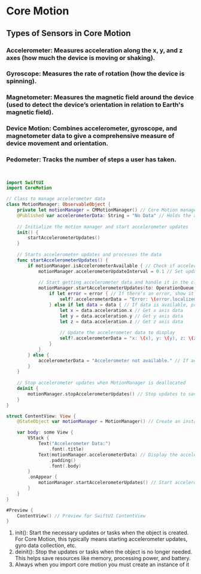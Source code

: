 # Core Motion


## Types of Sensors in Core Motion

### Accelerometer: Measures acceleration along the x, y, and z axes (how much the device is moving or shaking).
### Gyroscope: Measures the rate of rotation (how the device is spinning).
### Magnetometer: Measures the magnetic field around the device (used to detect the device’s orientation in relation to Earth's magnetic field).
### Device Motion: Combines accelerometer, gyroscope, and magnetometer data to give a comprehensive measure of device movement and orientation.
### Pedometer: Tracks the number of steps a user has taken.


```swift


import SwiftUI
import CoreMotion

// Class to manage accelerometer data
class MotionManager: ObservableObject {
    private let motionManager = CMMotionManager() // Core Motion manager to access accelerometer
    @Published var accelerometerData: String = "No Data" // Holds the accelerometer data to display
    
    // Initialize the motion manager and start accelerometer updates
    init() {
        startAccelerometerUpdates()
    }
    
    // Starts accelerometer updates and processes the data
    func startAccelerometerUpdates() {
        if motionManager.isAccelerometerAvailable { // Check if accelerometer is available on the device
            motionManager.accelerometerUpdateInterval = 0.1 // Set update frequency to 0.1 seconds
            
            // Start getting accelerometer data and handle it in the closure, the main means it will execute in the mainthread and not the background, data is the actual data and error is the possible error
            motionManager.startAccelerometerUpdates(to: OperationQueue.main) { [weak self] (data, error) 
                if let error = error { // If there's an error, show it
                    self?.accelerometerData = "Error: \(error.localizedDescription)"
                } else if let data = data { // If data is available, process it
                    let x = data.acceleration.x // Get x axis data
                    let y = data.acceleration.y // Get y axis data
                    let z = data.acceleration.z // Get z axis data
                    
                    // Update the accelerometer data to display
                    self?.accelerometerData = "x: \(x), y: \(y), z: \(z)"
                }
            }
        } else {
            accelerometerData = "Accelerometer not available." // If accelerometer isn't available, show a message
        }
    }
    
    // Stop accelerometer updates when MotionManager is deallocated
    deinit {
        motionManager.stopAccelerometerUpdates() // Stop updates to save resources and battery
    }
}

struct ContentView: View {
    @StateObject var motionManager = MotionManager() // Create an instance of MotionManager

    var body: some View {
        VStack {
            Text("Accelerometer Data:")
                .font(.title)
            Text(motionManager.accelerometerData) // Display the accelerometer data
                .padding()
                .font(.body)
        }
        .onAppear {
            motionManager.startAccelerometerUpdates() // Start accelerometer updates when the view appears
        }
    }
}

#Preview {
    ContentView() // Preview for SwiftUI ContentView
}


```

1. init(): Start the necessary updates or tasks when the object is created. For Core Motion, this typically means starting accelerometer updates, gyro data collection, etc.
2. deinit(): Stop the updates or tasks when the object is no longer needed. This helps save resources like memory, processing power, and battery.
3. Always when you import core motion you must create an instance of it
